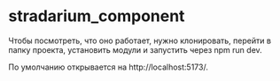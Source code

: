 # stradarium_component

Чтобы посмотреть, что оно работает, нужно клонировать, перейти в папку проекта, установить модули и запустить через npm run dev.

По умолчанию открывается на http://localhost:5173/.
